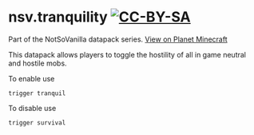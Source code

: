 # nsv.tranquility [![CC-BY-SA](https://mirrors.creativecommons.org/presskit/buttons/80x15/svg/by-sa.svg "License")](https://creativecommons.org/licenses/by-sa/4.0/ "CC-BY-SA")
Part of the NotSoVanilla datapack series. [View on Planet Minecraft](https://www.planetminecraft.com/data-pack/notsovanilla-tranquility-no-hostiles/)

This datapack allows players to toggle the hostility of all in game neutral and hostile mobs.

To enable use 
```mcfunction
trigger tranquil
```
To disable use
```mcfunction
trigger survival
```
